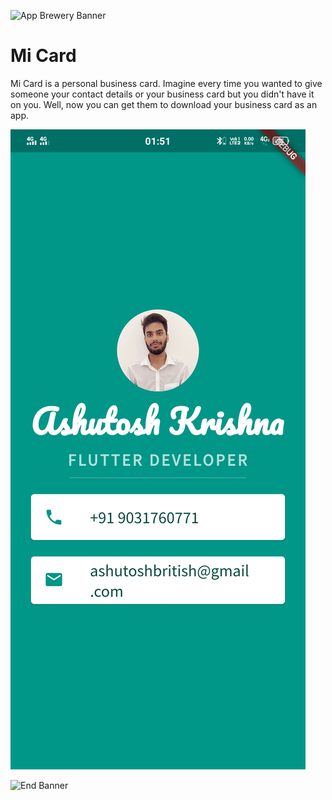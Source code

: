 ![App Brewery Banner](https://github.com/londonappbrewery/Images/blob/master/AppBreweryBanner.png)

# Mi Card

Mi Card is a personal business card. Imagine every time you wanted to give someone your contact details or your business card but you didn't have it on you. Well, now you can get them to download your business card as an app.

![Finished App](https://github.com/ashutoshkrris/Flutter-Projects/blob/master/images/mi_card.jpg)

![End Banner](https://github.com/londonappbrewery/Images/blob/master/readme-end-banner.png)
